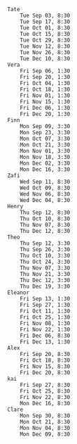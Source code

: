 
    Tate
        Tue Sep 03, 8:30 
        Tue Sep 17, 8:30 
        Tue Oct 01, 8:30 
        Tue Oct 15, 8:30 
        Tue Oct 29, 8:30 
        Tue Nov 12, 8:30 
        Tue Nov 26, 8:30 
        Tue Dec 10, 8:30 
    Vera
        Fri Sep 06, 1:30 
        Fri Sep 20, 1:30 
        Fri Oct 04, 1:30 
        Fri Oct 18, 1:30 
        Fri Nov 01, 1:30 
        Fri Nov 15, 1:30 
        Fri Dec 06, 1:30 
        Fri Dec 20, 1:30 
    Finn
        Mon Sep 09, 3:30 
        Mon Sep 23, 3:30 
        Mon Oct 07, 3:30 
        Mon Oct 21, 3:30 
        Mon Nov 01, 3:30 
        Mon Nov 18, 3:30 
        Mon Dec 02, 3:30 
        Mon Dec 16, 3:30 
    Zafi
        Wed Sep 11, 8:30 
        Wed Oct 09, 8:30 
        Wed Nov 06, 8:30 
        Wed Dec 04, 8:30 
    Henry
        Thu Sep 12, 8:30 
        Thu Oct 10, 8:30 
        Thu Nov 07, 8:30 
        Thu Dec 12, 8:30 
    Theo
        Thu Sep 12, 3:30 
        Thu Sep 26, 3:30 
        Thu Oct 10, 3:30 
        Thu Oct 24, 3:30 
        Thu Nov 07, 3:30 
        Thu Nov 21, 3:30 
        Thu Dec 12, 3:30 
        Thu Dec 19, 3:30 
    Eleanor
        Fri Sep 13, 1:30 
        Fri Sep 27, 1:30 
        Fri Oct 11, 1:30 
        Fri Oct 25, 1:30 
        Fri Nov 08, 1:30 
        Fri Nov 22, 1:30 
        Fri Dec 06, 8:30 
        Fri Dec 13, 1:30 
    Alex
        Fri Sep 20, 8:30 
        Fri Oct 18, 8:30 
        Fri Nov 15, 8:30 
        Fri Dec 20, 8:30 
    kai
        Fri Sep 27, 8:30 
        Fri Oct 25, 8:30 
        Fri Nov 22, 8:30 
        Mon Dec 16, 8:30 
    Clare
        Mon Sep 30, 8:30 
        Mon Oct 21, 8:30 
        Mon Nov 04, 8:30 
        Mon Dec 09, 8:30 
